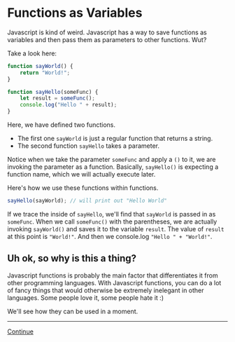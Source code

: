 # Functions as Variables

Javascript is kind of weird. Javascript has a way to save functions as variables and then pass them as parameters to other functions. Wut?

Take a look here:

```javascript
function sayWorld() {
    return "World!";
}

function sayHello(someFunc) {
    let result = someFunc();
    console.log("Hello " + result);
}
```

Here, we have defined two functions.

- The first one `sayWorld` is just a regular function that returns a string.
- The second function `sayHello` takes a parameter.

Notice when we take the parameter `someFunc` and apply a `()` to it, we are invoking the parameter as a function. Basically, `sayHello()` is expecting a function name, which we will actually execute later.

Here's how we use these functions within functions.

```javascript
sayHello(sayWorld); // will print out "Hello World"
```

If we trace the inside of `sayHello`, we'll find that `sayWorld` is passed in as `someFunc`. When we call `someFunc()` with the parentheses, we are actually invoking `sayWorld()` and saves it to the variable `result`. The value of `result` at this point is `"World!"`. And then we console.log `"Hello " + "World!"`.

## Uh ok, so why is this a thing?

Javascript functions is probably the main factor that differentiates it from other programming languages. With Javascript functions, you can do a lot of fancy things that would otherwise be extremely inelegant in other languages. Some people love it, some people hate it :)

We'll see how they can be used in a moment.

---

[Continue](./13b_react_function_parameters.md)